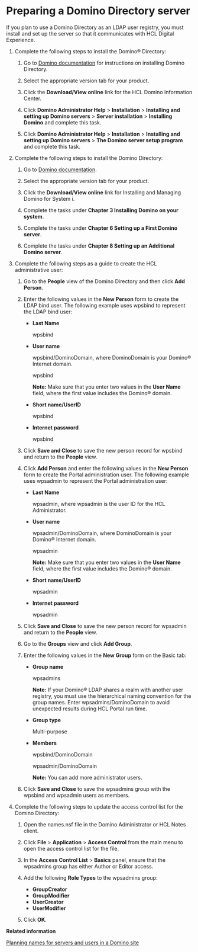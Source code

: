 # Preparing a Domino Directory server

If you plan to use a Domino Directory as an LDAP user registry, you must install and set up the server so that it communicates with HCL Digital Experience.

1.  Complete the following steps to install the Domino® Directory:

    1.  Go to [Domino documentation](https://help.hcltechsw.com/domino/welcome/index.html) for instructions on installing Domino Directory.

    2.  Select the appropriate version tab for your product.

    3.  Click the **Download/View online** link for the HCL Domino Information Center.

    4.  Click **Domino Administrator Help** \> **Installation** \> **Installing and setting up Domino servers** \> **Server installation** \> **Installing Domino** and complete this task.

    5.  Click **Domino Administrator Help** \> **Installation** \> **Installing and setting up Domino servers** \> **The Domino server setup program** and complete this task.

2.  Complete the following steps to install the Domino Directory:

    1.  Go to [Domino documentation](https://help.hcltechsw.com/domino/welcome/index.html).

    2.  Select the appropriate version tab for your product.

    3.  Click the **Download/View online** link for Installing and Managing Domino for System i.

    4.  Complete the tasks under **Chapter 3 Installing Domino on your system**.

    5.  Complete the tasks under **Chapter 6 Setting up a First Domino server**.

    6.  Complete the tasks under **Chapter 8 Setting up an Additional Domino server**.

3.  Complete the following steps as a guide to create the HCL administrative user:

    1.  Go to the **People** view of the Domino Directory and then click **Add Person**.

    2.  Enter the following values in the **New Person** form to create the LDAP bind user. The following example uses wpsbind to represent the LDAP bind user:

        -   ****Last Name****

            wpsbind

        -   ****User name****

            wpsbind/DominoDomain, where DominoDomain is your Domino® Internet domain.

            wpsbind

            **Note:** Make sure that you enter two values in the **User Name** field, where the first value includes the Domino® domain.

        -   ****Short name/UserID****

            wpsbind

        -   ****Internet password****

            wpsbind

    3.  Click **Save and Close** to save the new person record for wpsbind and return to the **People** view.

    4.  Click **Add Person** and enter the following values in the **New Person** form to create the Portal administration user. The following example uses wpsadmin to represent the Portal administration user:

        -   ****Last Name****

            wpsadmin, where wpsadmin is the user ID for the HCL Administrator.

        -   ****User name****

            wpsadmin/DominoDomain, where DominoDomain is your Domino® Internet domain.

            wpsadmin

            **Note:** Make sure that you enter two values in the **User Name** field, where the first value includes the Domino® domain.

        -   ****Short name/UserID****

            wpsadmin

        -   ****Internet password****

            wpsadmin

    5.  Click **Save and Close** to save the new person record for wpsadmin and return to the **People** view.

    6.  Go to the **Groups** view and click **Add Group**.

    7.  Enter the following values in the **New Group** form on the Basic tab:

        -   ****Group name****

            wpsadmins

            **Note:** If your Domino® LDAP shares a realm with another user registry, you must use the hierarchical naming convention for the group names. Enter wpsadmins/DominoDomain to avoid unexpected results during HCL Portal run time.

        -   ****Group type****

            Multi-purpose

        -   ****Members****

            wpsbind/DominoDomain

            wpsadmin/DominoDomain

            **Note:** You can add more administrator users.

    8.  Click **Save and Close** to save the wpsadmins group with the wpsbind and wpsadmin users as members.

4.  Complete the following steps to update the access control list for the Domino Directory:

    1.  Open the names.nsf file in the Domino Administrator or HCL Notes client.

    2.  Click **File** \> **Application** \> **Access Control** from the main menu to open the access control list for the file.

    3.  In the **Access Control List** \> **Basics** panel, ensure that the wpsadmins group has either Author or Editor access.

    4.  Add the following **Role Types** to the wpsadmins group:

        -   **GroupCreator**
        -   **GroupModifier**
        -   **UserCreator**
        -   **UserModifier**
    5.  Click **OK**.



**Related information**  


[Planning names for servers and users in a Domino site](../collab/i_domi_c_identities.md)

